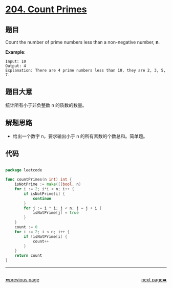 # [204. Count Primes](https://leetcode.com/problems/count-primes/)


## 题目

Count the number of prime numbers less than a non-negative number, **n**.

**Example**:

    Input: 10
    Output: 4
    Explanation: There are 4 prime numbers less than 10, they are 2, 3, 5, 7.


## 题目大意

统计所有小于非负整数 n 的质数的数量。


## 解题思路

- 给出一个数字 n，要求输出小于 n 的所有素数的个数总和。简单题。


## 代码

```go

package leetcode

func countPrimes(n int) int {
	isNotPrime := make([]bool, n)
	for i := 2; i*i < n; i++ {
		if isNotPrime[i] {
			continue
		}
		for j := i * i; j < n; j = j + i {
			isNotPrime[j] = true
		}
	}
	count := 0
	for i := 2; i < n; i++ {
		if !isNotPrime[i] {
			count++
		}
	}
	return count
}

```



----------------------------------------------
<div style="display: flex;justify-content: space-between;align-items: center;">
<p><a href="https://books.halfrost.com/leetcode/ChapterFour/0200~0299/0203.Remove-Linked-List-Elements/">⬅️previous page</a></p>
<p><a href="https://books.halfrost.com/leetcode/ChapterFour/0200~0299/0205.Isomorphic-Strings/">next page➡️</a></p>
</div>

